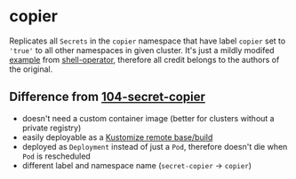 # copier

Replicates all `Secrets` in the `copier` namespace that have label `copier` set to `'true'` to all other namespaces in given cluster. It's just a mildly modifed [example](https://github.com/flant/shell-operator/tree/master/examples/104-secret-copier) from [shell-operator](https://github.com/flant/shell-operator), therefore all credit belongs to the authors of the original.


## Difference from [104-secret-copier](https://github.com/flant/shell-operator/tree/master/examples/104-secret-copier)

* doesn't need a custom container image (better for clusters without a private registry)
* easily deployable as a [Kustomize remote base/build](https://github.com/kubernetes-sigs/kustomize/blob/master/examples/remoteBuild.md)
* deployed as `Deployment` instead of just a `Pod`, therefore doesn't die when `Pod` is rescheduled
* different label and namespace name (`secret-copier` -> `copier`)
